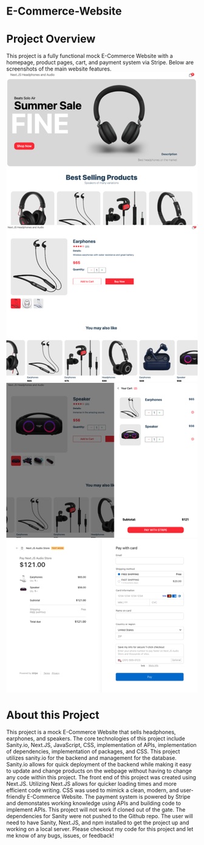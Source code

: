 # E-Commerce-Website

<h1>Project Overview</h1>
This project is a fully functional mock E-Commerce Website with a homepage, product pages, cart, and payment system via Stripe. Below are screenshots of the main website features. 

<img src='https://github.com/matthewslifer/E-Commerce-Website/blob/97df091895877b118f0b320953702cfe4929177d/readme_assests/Screen%20Shot%202022-10-31%20at%205.00.19%20PM.png' alt='Screenshot of front page of ecommerce website'/>
<img src='https://github.com/matthewslifer/E-Commerce-Website/blob/587dd560d73b36a3236a6bc2181ce6b66ec48d6f/readme_assests/Screen%20Shot%202022-10-31%20at%205.04.10%20PM.png' alt='Screenshot of a product page'/>
<img src='https://github.com/matthewslifer/E-Commerce-Website/blob/df4608c0eaf506f10fa0dec547bed88a5c6b4f42/readme_assests/Screen%20Shot%202022-10-31%20at%205.06.13%20PM.png' alt='Screenshot of shopping cart'/>
<img src='https://github.com/matthewslifer/E-Commerce-Website/blob/df4608c0eaf506f10fa0dec547bed88a5c6b4f42/readme_assests/Screen%20Shot%202022-10-31%20at%205.06.37%20PM.png' alt='Screenshot of stripe checkout page'/>

<h1>About this Project</h1>
This project is a mock E-Commerce Website that sells headphones, earphones, and speakers. The core technologies of this project include Sanity.io, Next.JS,
JavaScript, CSS, implementation of APIs, implementation of dependencies, implementation of packages, and CSS. This project utilizes sanity.io for the 
backend and management for the database. Sanity.io allows for quick deployment of the backend while making it easy to update and change products on the 
webpage without having to change any code within this project. The front end of this project was created using Next.JS. Utilizing Next.JS allows for 
quicker loading times and more efficient code writing. CSS was used to mimick a clean, modern, and user-friendly E-Commerce Website. The payment system is
powered by Stripe and demonstates working knowledge using APIs and building code to implement APIs. This project will not work if cloned out of the gate.
The dependencies for Sanity were not pushed to the Github repo. The user will need to have Sanity, Next.JS, and npm installed to get the project up and
working on a local server. Please checkout my code for this project and let me know of any bugs, issues, or feedback!
